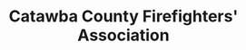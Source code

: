---
layout: repo
title: "Catawba County Firefighters' Association"
id: 4581
permalink: repos/4581/
---